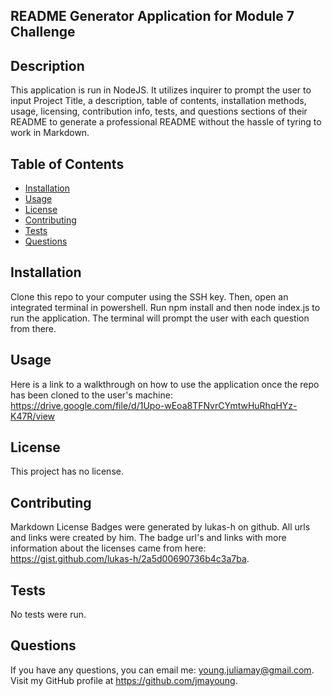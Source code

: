 ## README Generator Application for Module 7 Challenge


  ## Description
  This application is run in NodeJS. It utilizes inquirer to prompt the user to input Project Title, a description, table of contents, installation methods, usage, licensing, contribution info, tests, and questions sections of their README to generate a professional README without the hassle of tyring to work in Markdown. 

  ## Table of Contents
  - [Installation](#installation)
  - [Usage](#usage)
  - [License](#license)
  - [Contributing](#contributing)
  - [Tests](#tests)
  - [Questions](#questions)


  ## Installation
  Clone this repo to your computer using the SSH key. Then, open an integrated terminal in powershell. Run npm install and then node index.js to run the application. The terminal will prompt the user with each question from there. 


  ## Usage
  Here is a link to a walkthrough on how to use the application once the repo has been cloned to the user's machine: https://drive.google.com/file/d/1Upo-wEoa8TFNvrCYmtwHuRhqHYz-K47R/view


  ## License
  This project has no license.
    

  ## Contributing
  Markdown License Badges were generated by lukas-h on github. All urls and links were created by him. The badge url's and links with more information about the licenses came from here: https://gist.github.com/lukas-h/2a5d00690736b4c3a7ba.


  ## Tests
  No tests were run.
  

  ## Questions
  If you have any questions, you can email me: young.juliamay@gmail.com. Visit my GitHub profile at https://github.com/jmayoung.
